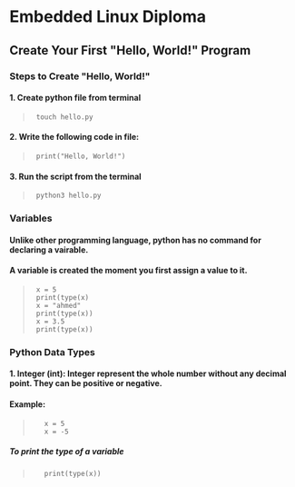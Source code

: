 # Embedded Linux Diploma

## Create Your First "Hello, World!" Program

### Steps to Create "Hello, World!"

#### 1. Create python file from terminal
>      touch hello.py
#### 2. Write the following code in file:
>      print("Hello, World!")
#### 3. Run the script from the terminal
>      python3 hello.py
### Variables
#### Unlike other programming language, python has no command for declaring a vairable.
#### A variable is created the moment you first assign a value to it.
>      x = 5
>      print(type(x)
>      x = "ahmed"
>      print(type(x))
>      x = 3.5
>      print(type(x))
### Python Data Types
#### 1. Integer (int): Integer represent the whole number without any decimal point. They can be positive or negative.
#### Example:
>        x = 5
>        x = -5
##### To print the type of a variable
>        print(type(x))
